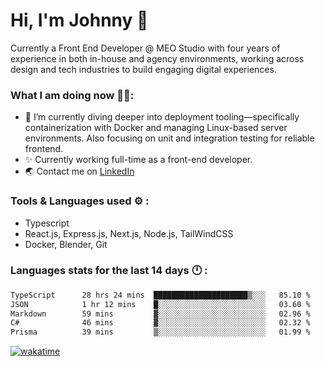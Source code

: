 # Hi, I'm Johnny 👋

Currently a Front End Developer @ MEO Studio with four years of experience in both in-house and agency environments, working across design and tech industries to build engaging digital experiences.

### What I am doing now 🧑‍💻:

- 🔭 I’m currently diving deeper into deployment tooling—specifically containerization with Docker and managing Linux-based server environments. Also focusing on unit and integration testing for reliable frontend.
- ✨ Currently working full-time as a front-end developer.
- 🌏 Contact me on [LinkedIn](https://www.linkedin.com/in/johchai/)

### Tools & Languages used ⚙️ :

- Typescript
- React.js, Express.js, Next.js, Node.js, TailWindCSS
- Docker, Blender, Git

### Languages stats for the last 14 days 🕛 :

<!--START_SECTION:waka-->

```txt
TypeScript      28 hrs 24 mins  █████████████████████▒░░░   85.10 %
JSON            1 hr 12 mins    █░░░░░░░░░░░░░░░░░░░░░░░░   03.60 %
Markdown        59 mins         ▓░░░░░░░░░░░░░░░░░░░░░░░░   02.96 %
C#              46 mins         ▓░░░░░░░░░░░░░░░░░░░░░░░░   02.32 %
Prisma          39 mins         ▒░░░░░░░░░░░░░░░░░░░░░░░░   01.99 %
```

<!--END_SECTION:waka-->

[![wakatime](https://wakatime.com/badge/user/0cd14e89-b357-451d-b5c1-4a79286fb5a6.svg)](https://wakatime.com/@0cd14e89-b357-451d-b5c1-4a79286fb5a6)
